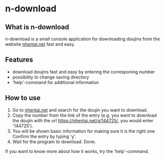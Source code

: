 # n-download

## What is n-download

n-download is a small console application for downloading doujins from the website [nhentai.net](https://nhentai.net/) fast and easy.

## Features

* download doujins fast and easy by entering the corresponing number
* possibility to change saving directory
* 'help'-command for additional information

## How to use

1. Go to [nhentai.net](https://nhentai.net/) and search for the doujin you want to download.
2. Copy the number from the link of the entry (e.g. you want to download the doujin with the url https://nhentai.net/g/144725/, you would enter '144725').
3. You will be shown basic information for making sure it is the right one. Confirm the entry by typing 'y'.
4. Wait for the program to download. Done.

If you want to know more about how it works, try the 'help'-command.

